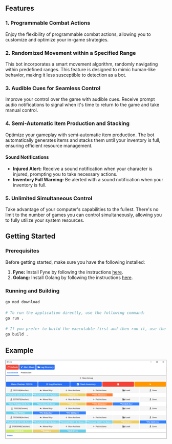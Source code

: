 ## Features  
### 1. Programmable Combat Actions 
Enjoy the flexibility of programmable combat actions, allowing you to customize and optimize your in-game strategies. 
### 2. Randomized Movement within a Specified Range 
This bot incorporates a smart movement algorithm, randomly navigating within predefined ranges. This feature is designed to mimic human-like behavior, making it less susceptible to detection as a bot.
### 3. Audible Cues for Seamless Control 
Improve your control over the game with audible cues. Receive prompt audio notifications to signal when it's time to return to the game and take manual control.
### 4. Semi-Automatic Item Production and Stacking 
Optimize your gameplay with semi-automatic item production. The bot automatically generates items and stacks them until your inventory is full, ensuring efficient resource management. 
#### Sound Notifications  
-  **Injured Alert:** Receive a sound notification when your character is injured, prompting you to take necessary actions. 
-  **Inventory Full Warning:** Be alerted with a sound notification when your inventory is full.
### 5. Unlimited Simultaneous Control 
Take advantage of your computer's capabilities to the fullest. There's no limit to the number of games you can control simultaneously, allowing you to fully utilize your system resources.

## Getting Started
### Prerequisites
Before getting started, make sure you have the following installed: 
1.  **Fyne:** Install Fyne by following the instructions [here](https://developer.fyne.io/started/). 
2.  **Golang:** Install Golang by following the instructions [here](https://go.dev/doc/install). 

### Running and Building
```bash
go mod download

# To run the application directly, use the following command:
go run .

# If you prefer to build the executable first and then run it, use the following commands:
go build . 
```
  

## Example

![alt text](https://github.com/g70245/cg/blob/main/example.png?raw=true)
